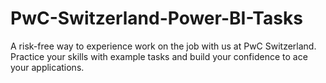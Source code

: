 # PwC-Switzerland-Power-BI-Tasks
A risk-free way to experience work on the job with us at PwC Switzerland. Practice your skills with example tasks and build your confidence to ace your applications.
